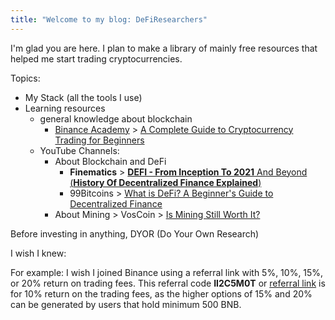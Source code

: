```yaml
---
title: "Welcome to my blog: DeFiResearchers"
---
```


I'm glad you are here. I plan to make a library of mainly free resources that helped me start trading cryptocurrencies. 

Topics:
- My Stack (all the tools I use) <future article>
- Learning resources
  - general knowledge about blockchain
    - [Binance Academy](https://academy.binance.com/en/start-here?ref=II2C5M0T) > [A Complete Guide to Cryptocurrency Trading for Beginners](https://academy.binance.com/en/articles/a-complete-guide-to-cryptocurrency-trading-for-beginners?ref=II2C5M0T)
  - YouTube Channels: 
    - About Blockchain and DeFi
      - **Finematics** > [**DEFI - From Inception To 2021** And Beyond (**History Of Decentralized Finance Explained**)](https://www.youtube.com/watch?v=qFBYB4W2tqU)
      - 99Bitcoins > [What is DeFi? A Beginner's Guide to Decentralized Finance](https://www.youtube.com/watch?v=btB__oHQ0sU)
    - About Mining > VosCoin > [Is Mining Still Worth It?](https://www.youtube.com/watch?v=tz3umERjdsw) 


Before investing in anything, DYOR (Do Your Own Research)


I wish I knew:

For example: I wish I joined Binance using a referral link with 5%, 10%, 15%, or 20% return on trading fees.
This referral code **II2C5M0T** or [referral link](https://www.binance.com/en/register?ref=II2C5M0T) is for 10% return on the trading fees, as the higher options of 15% and 20% can be generated by users that hold minimum 500 BNB.
